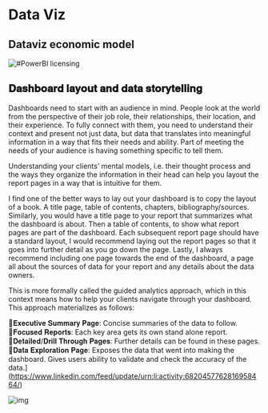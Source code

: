 # Data Viz



## Dataviz economic model

![#PowerBI licensing](https://media-exp1.licdn.com/dms/image/C5622AQHUAyP_fBLB_g/feedshare-shrink_1280/0/1626217366549?e=1631145600&v=beta&t=ZOgiFP21TXjpq86xb6MSGpukbyXIRtzuM96sq-tViIY)





## 𝐃𝐚𝐬𝐡𝐛𝐨𝐚𝐫𝐝 𝐥𝐚𝐲𝐨𝐮𝐭 𝐚𝐧𝐝 𝐝𝐚𝐭𝐚 𝐬𝐭𝐨𝐫𝐲𝐭𝐞𝐥𝐥𝐢𝐧𝐠

Dashboards need to start with an audience in mind. People look at the world from the perspective of their job role, their relationships, their location, and their experience. To fully connect with them, you need to understand their context and present not just data, but data that translates into meaningful information in a way that fits their needs and ability. Part of meeting the needs of your audience is having something specific to tell them. 

Understanding your clients’ mental models, i.e. their thought process and the ways they organize the information in their head can help you layout the report pages in a way that is intuitive for them. 

I find one of the better ways to lay out your dashboard is to copy the layout of a book. A title page, table of contents, chapters, bibliography/sources. Similarly, you would have a title page to your report that summarizes what the dashboard is about. Then a table of contents, to show what report pages are part of the dashboard. Each subsequent report page should have a standard layout, I would recommend laying out the report pages so that it goes into further detail as you go down the page. Lastly, I always recommend including one page towards the end of the dashboard, a page all about the sources of data for your report and any details about the data owners.

This is more formally called the guided analytics approach, which in this context means how to help your clients navigate through your dashboard. This approach materializes as follows:

🔹𝐄𝐱𝐞𝐜𝐮𝐭𝐢𝐯𝐞 𝐒𝐮𝐦𝐦𝐚𝐫𝐲 𝐏𝐚𝐠𝐞: Concise summaries of the data to follow.
🔹𝐅𝐨𝐜𝐮𝐬𝐞𝐝 𝐑𝐞𝐩𝐨𝐫𝐭𝐬: Each key area gets its own stand alone report.
🔹𝐃𝐞𝐭𝐚𝐢𝐥𝐞𝐝/𝐃𝐫𝐢𝐥𝐥 𝐓𝐡𝐫𝐨𝐮𝐠𝐡 𝐏𝐚𝐠𝐞𝐬: Further details can be found in these pages. 
🔹𝐃𝐚𝐭𝐚 𝐄𝐱𝐩𝐥𝐨𝐫𝐚𝐭𝐢𝐨𝐧 𝐏𝐚𝐠𝐞: Exposes the data that went into making the dashboard. Gives users ability to validate and check the accuracy of the data.](https://www.linkedin.com/feed/update/urn:li:activity:6820457762816958464/)

![img](https://media-exp1.licdn.com/dms/image/C5622AQGnvYvp2UkDPw/feedshare-shrink_800/0/1626123848253?e=1631145600&v=beta&t=qzEIBrwy9PblAFgGdZ0trPanErM29dw8P5rud5pB8sY)

